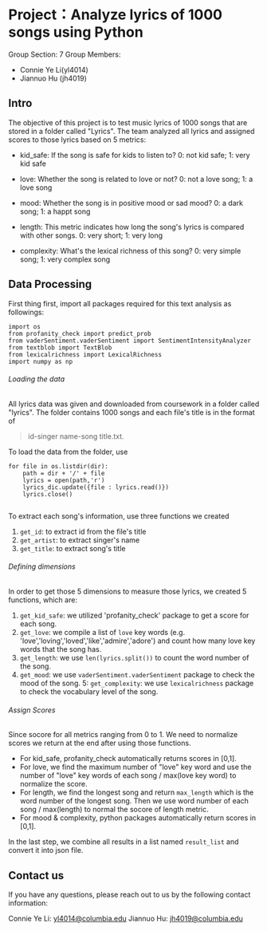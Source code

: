 # **Project：Analyze lyrics of 1000 songs using Python**

Group Section: 7
Group Members: 
- Connie Ye Li(yl4014)
- Jiannuo Hu (jh4019)

## **Intro** 

The objective of this project is to test music lyrics of 1000 songs that are stored in a folder called "Lyrics". 
The team analyzed all lyrics and assigned scores to those lyrics based on 5 metrics: 

- kid_safe: If the song is safe for kids to listen to? 0: not kid safe; 1: very kid safe

- love: Whether the song is related to love or not? 0: not a love song; 1: a love song

- mood: Whether the song is in positive mood or sad mood? 0: a dark song; 1: a happt song 

- length: This metric indicates how long the song's lyrics is compared with other songs. 0: very short; 1: very long 

- complexity: What's the lexical richness of this song? 0: very simple song; 1: very complex song 

## Data Processing

First thing first, import all packages required for this text analysis as followings:

```
import os
from profanity_check import predict_prob
from vaderSentiment.vaderSentiment import SentimentIntensityAnalyzer
from textblob import TextBlob
from lexicalrichness import LexicalRichness
import numpy as np 

```

###### Loading the data
All lyrics data was given and downloaded from coursework in a folder called "lyrics". The folder contains
1000 songs and each file's title is in the format of 

> id-singer name-song title.txt.

To load the data from the folder, use 

```
for file in os.listdir(dir):
    path = dir + '/' + file
    lyrics = open(path,'r')
    lyrics_dic.update({file : lyrics.read()})
    lyrics.close()
    
```
    
To extract each song's information, use three functions we created
1. `get_id`: to extract id from the file's title
2. `get_artist`: to extract singer's name 
3. `get_title`: to extract song's title

###### Defining dimensions

In order to get those 5 dimensions to measure those lyrics, we created 5 functions, which are:

1. `get_kid_safe`: we utilized 'profanity_check' package to get a score for each song.
2. `get_love`: we compile a list of `love` key words (e.g. 'love','loving','loved','like','admire','adore') and count how many                  love key words that the song has.
3. `get_length`: we use `len(lyrics.split())` to count the word number of the song.
4. `get_mood`: we use `vaderSentiment.vaderSentiment` package to check the mood of the song.
5: `get_complexity`: we use `lexicalrichness` package to check the vocabulary level of the song. 

###### Assign Scores

Since socore for all metrics ranging from 0 to 1. We need to normalize scores we return at the end after using those functions. 

- For kid_safe, profanity_check automatically returns scores in [0,1]. 
- For love, we find the maximum number of "love" key word and use the number of "love" key words of each song / max(love key word) to normalize the score. 
- For length, we find the longest song and return `max_length` which is the word number of the longest song. Then we use word number of each song / max(length) to normal the socore of length metric.
- For mood & complexity, python packages automatically return scores in [0,1].

In the last step, we combine all results in a list named `result_list` and convert it into json file.

## Contact us
If you have any questions, please reach out to us by the following contact information: 

Connie Ye Li: yl4014@columbia.edu
Jiannuo Hu: jh4019@columbia.edu 








